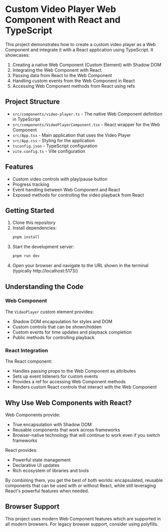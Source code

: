 # Custom Video Player Web Component with React and TypeScript

This project demonstrates how to create a custom video player as a Web Component and integrate it with a React application using TypeScript. It showcases:

1. Creating a native Web Component (Custom Element) with Shadow DOM
2. Integrating the Web Component with React
3. Passing data from React to the Web Component
4. Handling custom events from the Web Component in React
5. Accessing Web Component methods from React using refs

## Project Structure

- `src/components/video-player.ts` - The native Web Component definition in TypeScript
- `src/components/VideoPlayerComponent.tsx` - React wrapper for the Web Component
- `src/App.tsx` - Main application that uses the Video Player
- `src/App.css` - Styling for the application
- `tsconfig.json` - TypeScript configuration
- `vite.config.ts` - Vite configuration

## Features

- Custom video controls with play/pause button
- Progress tracking
- Event handling between Web Component and React
- Exposed methods for controlling the video playback from React

## Getting Started

1. Clone this repository
2. Install dependencies:
   ```bash
   pnpm install
   ```
3. Start the development server:
   ```bash
   pnpm run dev
   ```
4. Open your browser and navigate to the URL shown in the terminal (typically http://localhost:5173/)

## Understanding the Code

### Web Component

The `VideoPlayer` custom element provides:

- Shadow DOM encapsulation for styles and DOM
- Custom controls that can be shown/hidden
- Custom events for time updates and playback completion
- Public methods for controlling playback

### React Integration

The React component:

- Handles passing props to the Web Component as attributes
- Sets up event listeners for custom events
- Provides a ref for accessing Web Component methods
- Renders custom React controls that interact with the Web Component

## Why Use Web Components with React?

Web Components provide:

- True encapsulation with Shadow DOM
- Reusable components that work across frameworks
- Browser-native technology that will continue to work even if you switch frameworks

React provides:

- Powerful state management
- Declarative UI updates
- Rich ecosystem of libraries and tools

By combining them, you get the best of both worlds: encapsulated, reusable components that can be used with or without React, while still leveraging React's powerful features when needed.

## Browser Support

This project uses modern Web Component features which are supported in all modern browsers. For legacy browser support, consider using polyfills.
